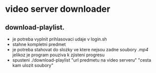 # video server downloader

## download-playlist.
 - je potreba vyplnit prihlasovaci udaje v login.sh
 - stahne kompletni predmet
 - je potreba stahovat do slozky ve ktere nejsou zadne soubory *.mp4* jelikoz je program pouziva k zjisteni progresu
 - spusteni ./download-playlist "url predmetu na video serveru" "cesta kam ulozit soubory"
